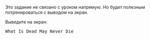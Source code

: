
Это задание не связано с уроком напрямую. Но будет полезным потренироваться с выводом на экран.

Выведите на экран:

<pre class='hexlet-basics-output'>What Is Dead May Never Die</pre>
